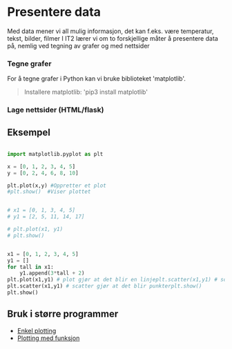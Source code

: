 # Presentere data

Med data mener vi all mulig informasjon, det kan f.eks. være temperatur, tekst, bilder, filmer
I IT2 lærer vi om to forskjellige måter å presentere data på, nemlig ved tegning av grafer og med nettsider

### Tegne grafer

For å tegne grafer i Python kan vi bruke biblioteket 'matplotlib'.

> Installere matplotlib: 'pip3 install matplotlib'

### Lage nettsider (HTML/flask)


## Eksempel

```python

import matplotlib.pyplot as plt

x = [0, 1, 2, 3, 4, 5]
y = [0, 2, 4, 6, 8, 10]

plt.plot(x,y) #Oppretter et plot
#plt.show()  #Viser plottet


# x1 = [0, 1, 3, 4, 5]
# y1 = [2, 5, 11, 14, 17]

# plt.plot(x1, y1)
# plt.show()


x1 = [0, 1, 2, 3, 4, 5]
y1 = []
for tall in x1:
    y1.append(3*tall + 2)
plt.plot(x1,y1) # plot gjør at det blir en linjeplt.scatter(x1,y1) # scatter gjør at det blir punkterplt.show()
plt.scatter(x1,y1) # scatter gjør at det blir punkterplt.show()
plt.show()

```

## Bruk i større programmer
- [Enkel plotting](plotting.ipynb)
- [Plotting med funksjon](plotting-notat.ipynb)
